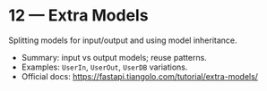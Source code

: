 # 12 — Extra Models

Splitting models for input/output and using model inheritance.

- Summary: input vs output models; reuse patterns.
- Examples: `UserIn`, `UserOut`, `UserDB` variations.
- Official docs: https://fastapi.tiangolo.com/tutorial/extra-models/

